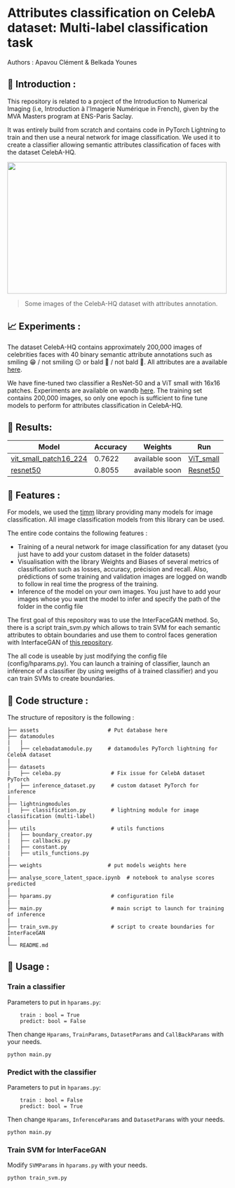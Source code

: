 # Attributes classification on CelebA dataset: Multi-label classification task

Authors : Apavou Clément & Belkada Younes 

## :mag_right: Introduction :
This repository is related to a project of the Introduction to Numerical Imaging (i.e, Introduction à l'Imagerie Numérique in French), given by the MVA Masters program at ENS-Paris Saclay.

It was entirely build from scratch and contains code in PyTorch Lightning to train and then use a neural network for image classification. We used it to create a classifier allowing semantic attributes classification of faces with the dataset CelebA-HQ. 

<p float="center">
    <img src="assets/overview_celeba.png" width="500" height="300"/>
</p>

> Some images of the CelebA-HQ dataset with attributes annotation.

## :chart_with_upwards_trend: Experiments :

The dataset CelebA-HQ contains approximately 200,000 images of celebrities faces with 40 binary semantic attribute annotations such as smiling :grin: / not smiling :neutral_face: or bald :older_man: / not bald :man:. All attributes are a available [here](https://github.com/clementapa/CelebFaces_Attributes_Classification/blob/master/utils/constant.py). 

We have fine-tuned two classifier a ResNet-50 and a ViT small with 16x16 patches. Experiments are available on wandb [here](https://wandb.ai/attributes_classification_celeba/classif_celeba?workspace=user-clementapa). The training set contains 200,000 images, so only one epoch is sufficient to fine tune models to perform for attributes classification in CelebA-HQ. 

## :mag_right: Results:
<center>

| Model| Accuracy | Weights   | Run  |
|---|---|---|---|
| [vit_small_patch16_224](https://github.com/rwightman/pytorch-image-models/blob/master/timm/models/vision_transformer.py) | 0.7622  | available soon   | [ViT_small](https://wandb.ai/attributes_classification_celeba/classif_celeba/runs/2xms83j2?workspace=user-clementapa) |
| [resnet50](https://github.com/rwightman/pytorch-image-models/blob/master/timm/models/resnet.py) | 0.8055 | available soon  | [Resnet50](https://wandb.ai/attributes_classification_celeba/classif_celeba/runs/2xms83j2?workspace=user-clementapa)  | 

</center>

## :tada: Features :

For models, we used the [timm](https://fastai.github.io/timmdocs/) library providing many models for image classification. All image classification models from this library can be used. 

The entire code contains the following features :
- Training of a neural network for image classification for any dataset (you just have to add your custom dataset in the folder datasets) 
- Visualisation with the library Weights and Biases of several metrics of classification such as losses, accuracy, précision and recall. Also, prédictions of some training and validation images are logged on wandb to follow in real time the progress of the training. 
- Inference of the model on your own images. You just have to add your images whose you want the model to infer and specify the path of the folder in the config file 

The first goal of this repository was to use the InterFaceGAN method. So, there is a script train_svm.py which allows to train SVM for each semantic attributes to obtain boundaries and use them to control faces generation with InterfaceGAN of [this repository](https://github.com/younesbelkada/interfacegan). 

The all code is useable by just modifying the config file (config/hparams.py). You can launch a training of classifier, launch an inférence of a classifier (by using weigths of à trained classifier) and you can train SVMs to create boundaries. 

## :dart: Code structure :
The structure of repository is the following :

```
├── assets                      # Put database here
├── datamodules
|   |
|   ├── celebadatamodule.py     # datamodules PyTorch lightning for CelebA dataset
|         
├── datasets
|   ├── celeba.py                # Fix issue for CelebA dataset PyTorch
|   ├── inference_dataset.py     # custom dataset PyTorch for inference
|          
├── lightningmodules
|   ├── classification.py        # lightning module for image classification (multi-label)
| 
├── utils                        # utils functions
|   ├── boundary_creator.py
|   ├── callbacks.py
|   ├── constant.py
|   ├── utils_functions.py
|
├── weights                     # put models weights here
|
├── analyse_score_latent_space.ipynb  # notebook to analyse scores predicted
|
├── hparams.py                   # configuration file
|
├── main.py                      # main script to launch for training of inference 
| 
├── train_svm.py                 # script to create boundaries for InterFaceGAN
|
└── README.md
```

## :hammer: Usage :

### Train a classifier

Parameters to put in ```hparams.py```:
```
    train : bool = True
    predict: bool = False 
```

Then change ```Hparams```, ```TrainParams```, ```DatasetParams``` and ```CallBackParams``` with your needs.

```
python main.py
```

### Predict with the classifier

Parameters to put in ```hparams.py```:
```
    train : bool = False
    predict: bool = True 
```

Then change ```Hparams```, ```InferenceParams``` and ```DatasetParams``` with your needs.

```
python main.py
```

### Train SVM for InterFaceGAN

Modify ```SVMParams``` in ```hparams.py``` with your needs.

```
python train_svm.py
```